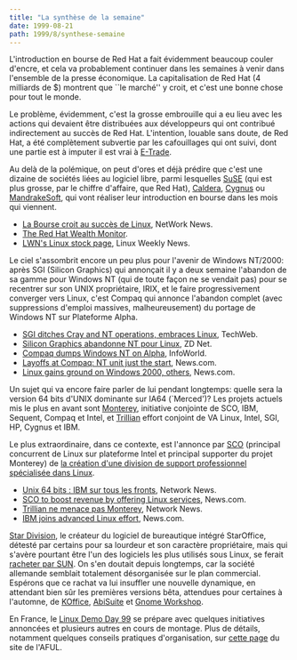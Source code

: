 ```yaml
---
title: "La synthèse de la semaine"
date: 1999-08-21
path: 1999/8/synthese-semaine
---
```


<P>L'introduction en bourse de Red Hat a fait évidemment beaucoup couler
d'encre, et cela va probablement continuer dans les semaines à venir
dans l'ensemble de la presse économique. La capitalisation de Red Hat
(4 milliards de $) montrent que ``le marché'' y croit, et c'est une
bonne chose pour tout le monde.</P>

<P>Le problème, évidemment, c'est la grosse embrouille qui a eu
lieu avec les actions qui devaient être distribuées aux développeurs
qui ont contribué indirectement au succès de Red Hat. L'intention,
louable sans doute, de Red Hat, a été complètement subvertie par les
cafouillages qui ont suivi, dont une partie est à imputer il est vrai
à <A HREF="http://www.etrade.com/">E-Trade</A>.</P>

<P>Au delà de la polémique, on peut d'ores et déjà prédire que c'est
une dizaine de sociétés liées au logiciel libre, parmi lesquelles <A HREF="http://www.suse.com/">SuSE</A> (qui est plus grosse, par le chiffre
d'affaire, que Red Hat), <A HREF="http://www.caldera.com/">Caldera</A>,
<A HREF="http://www.cygnus.com/">Cygnus</A> ou <A HREF="http://www.mandrakesoft.com/">MandrakeSoft</A>, qui vont réaliser
leur introduction en bourse dans les mois qui viennent.</P>

<UL>

<LI><A HREF="http://www.yahoo.fr/actualite/19990812/multimedia/2594.html">La
Bourse croit au succès de Linux</A>, NetWork News.
<LI><A HREF="http://prosthetic-monkey.com/RHWM/">The Red Hat Wealth
Monitor</A>.
<LI><A HREF="http://www.lwn.net/stocks/">LWN's Linux stock page</A>,
Linux Weekly News.
</UL>

<P>Le ciel s'assombrit encore un peu plus pour l'avenir de Windows
NT/2000: après SGI (Silicon Graphics) qui annonçait il y a deux semaine
l'abandon de sa gamme pour Windows NT (qui de toute façon ne se vendait
pas) pour se recentrer sur son UNIX propriétaire, IRIX, et le faire
progressivement converger vers Linux, c'est Compaq qui annonce l'abandon
complet (avec suppressions d'emploi massives, malheureusement) du portage
de Windows NT sur Plateforme Alpha.</P>

<UL>

<LI><A HREF="http://www.techweb.com/se/directlink.cgi?EET19990816S0037">SGI ditches Cray and NT operations, embraces Linux</A>, TechWeb.
<LI><A HREF="http://www.zdnet.fr/cgi-bin/a_actu.pl?File_ini=a_actu.zd&amp;ID=10407">Silicon
Graphics abandonne NT pour Linux</A>, ZD Net.
<LI><A HREF="http://www.infoworld.com/cgi-bin/displayStory.pl?990820.pintdump.htm">Compaq
dumps Windows NT on Alpha</A>, InfoWorld.
<LI><A HREF="http://www.news.com/News/Item/0,4,0-40760,00.html?st.ne.lh..ni">Layoffs at Compaq: NT unit just the start</A>, News.com.
<LI><A HREF="http://www.news.com/News/Item/0,4,40621,00.html">Linux gains ground on Windows 2000, others</A>, News.com.
</UL>

<P>Un sujet qui va encore faire parler de lui pendant
longtemps: quelle sera la version 64 bits d'UNIX dominante
sur IA64 (`Merced')?  Les projets actuels mis le plus en avant
sont <A HREF="http://www.projectmonterey.com/">Monterey</A>,
initiative conjointe de SCO, IBM, Sequent, Compaq et Intel, et <A HREF="http://www.linuxia64.com/">Trillian</A> effort conjoint de VA Linux,
Intel, SGI, HP, Cygnus et IBM.</P>

<P>Le plus extraordinaire, dans ce contexte, est l'annonce par <A HREF="http://www.sco.com/">SCO</A> (principal concurrent de Linux
sur plateforme Intel et principal supporter du projet Monterey)
de <A HREF="http://www.sco.com/press/releases/1999/6879.html">la création
d'une division de support professionnel spécialisée dans Linux</A>.</P>

<UL>

<LI><A HREF="http://www.yahoo.fr/actualite/19990811/multimedia/2582.html">Unix 64 bits : IBM sur tous les fronts</A>, Network News.
<LI><A HREF="http://www.news.com/News/Item/0,4,40504,00.html">SCO to boost revenue by offering Linux services</A>,
News.com.
<LI><A HREF="http://www.yahoo.fr/actualite/19990820/multimedia/2650.html">Trillian ne menace pas Monterey</A>, Network News.
<LI><A HREF="http://www.news.com/News/Item/0,4,40304,00.html">IBM joins
advanced Linux effort</A>, News.com.
</UL>

<P><A HREF="http://www.stardivision.com/">Star Division</A>, le créateur du
logiciel de bureautique intégré StarOffice, détesté par certains pour
sa lourdeur et son caractère propriétaire, mais qui s'avère pourtant
être l'un des logiciels les plus utilisés sous Linux, se ferait <A HREF="http://www.news.com/News/Item/0,4,40754,00.html">racheter par
SUN</A>. On s'en doutait depuis longtemps, car la société allemande
semblait totalement désorganisée sur le plan commercial.  Espérons que
ce rachat va lui insuffler une nouvelle dynamique, en attendant
bien sûr les premières versions bêta, attendues pour certaines
à l'automne, de <A HREF="http://koffice.kde.org/">KOffice</A>,
<A HREF="http://www.abisource.com/">AbiSuite</A> et <A HREF="http://www.gnome.org/gw.html">Gnome Workshop</A>.</P>

<P>En France, le <A HREF="http://www.linuxdemo.org/">Linux Demo Day 99</A>
se prépare avec quelques initiatives annoncées et plusieurs autres en
cours de montage. Plus de détails, notamment quelques conseils pratiques
d'organisation, sur <A HREF="http://www.aful.org/ldd99/">cette page</A>
du site de l'AFUL.</P>


